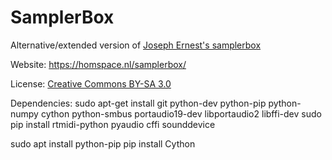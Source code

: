 # SamplerBox
Alternative/extended version of [Joseph Ernest's samplerbox](https://github.com/josephernest/SamplerBox)

Website: https://homspace.nl/samplerbox/

License: [Creative Commons BY-SA 3.0](http://creativecommons.org/licenses/by-sa/3.0/)

Dependencies:
sudo apt-get install git python-dev python-pip python-numpy cython python-smbus portaudio19-dev libportaudio2 libffi-dev
sudo pip install rtmidi-python pyaudio cffi sounddevice

sudo apt install python-pip
pip install Cython

